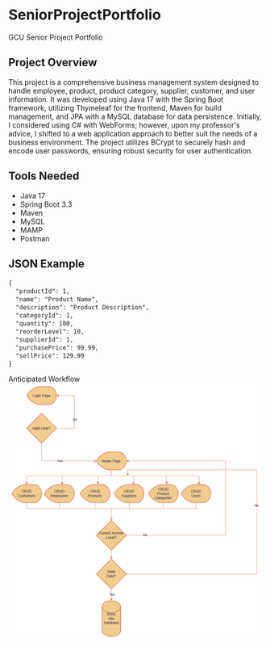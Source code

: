 # SeniorProjectPortfolio
GCU Senior Project Portfolio
## Project Overview
This project is a comprehensive business management system designed to handle employee, product, product category, supplier, customer, and user information. It was developed using Java 17 with the Spring Boot framework, utilizing Thymeleaf for the frontend, Maven for build management, and JPA with a MySQL database for data persistence. Initially, I considered using C# with WebForms; however, upon my professor's advice, I shifted to a web application approach to better suit the needs of a business environment. The project utilizes BCrypt to securely hash and encode user passwords, ensuring robust security for user authentication.

## Tools Needed
- Java 17
- Spring Boot 3.3
- Maven
- MySQL
- MAMP
- Postman

## JSON Example
```
{
  "productId": 1,
  "name": "Product Name",
  "description": "Product Description",
  "categoryId": 1,
  "quantity": 100,
  "reorderLevel": 10,
  "supplierId": 1,
  "purchasePrice": 99.99,
  "sellPrice": 129.99
}
```

Anticipated Workflow
![workflow](workflow.png)
